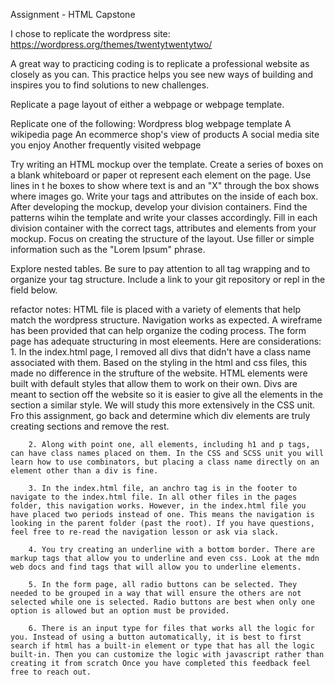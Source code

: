 Assignment - HTML Capstone

I chose to replicate the wordpress site: https://wordpress.org/themes/twentytwentytwo/

A great way to practicing coding is to replicate a professional website as closely as you can. This practice helps you see new ways of building and inspires you to find solutions to new challenges.

Replicate a page layout of either a webpage or webpage template.

Replicate one of the following:
Wordpress blog webpage template
A wikipedia page
An ecommerce shop's view of products
A social media site you enjoy
Another frequently visited webpage

Try writing an HTML mockup over the template. Create a series of boxes on a blank whiteboard or paper ot represent each element on the page. Use lines in t he boxes to show where text is and an "X" through the box shows where images go. Write your tags and attributes on the inside of each box.
After developing the mockup, develop your division containers. Find the patterns wihin the template and write your classes accordingly.
Fill in each division container with the correct tags, attributes and elements from your mockup.
Focus on creating the structure of the layout. Use filler or simple information such as the "Lorem Ipsum" phrase.

Explore nested tables. Be sure to pay attention to all tag wrapping and to organize your tag structure.
Include a link to your git repository or repl in the field below.

refactor notes:
HTML file is placed with a variety of elements that help match the wordpress structure. Navigation works as expected. A wireframe has been provided that can help organize the coding process. The form page has adequate structuring in most eleements. Here are considerations: 1. In the index.html page, I removed all divs that didn't have a class name associated with them. Based on the styling in the html and css files, this made no difference in the strufture of the website. HTML elements were built with default styles that allow them to work on their own. Divs are meant to section off the website so it is easier to give all the elements in the section a similar style. We will study this more extensively in the CSS unit. Fro this assignment, go back and determine which div elements are truly creating sections and remove the rest.

        2. Along with point one, all elements, including h1 and p tags, can have class names placed on them. In the CSS and SCSS unit you will learn how to use combinators, but placing a class name directly on an element other than a div is fine.

        3. In the index.html file, an anchro tag is in the footer to navigate to the index.html file. In all other files in the pages folder, this navigation works. However, in the index.html file you have placed two periods instead of one. This means the navigation is looking in the parent folder (past the root). If you have questions, feel free to re-read the navigation lesson or ask via slack.

        4. You try creating an underline with a bottom border. There are markup tags that allow you to underline and even css. Look at the mdn web docs and find tags that will allow you to underline elements.

        5. In the form page, all radio buttons can be selected. They needed to be grouped in a way that will ensure the others are not selected while one is selected. Radio buttons are best when only one option is allowed but an option must be provided.

        6. There is an input type for files that works all the logic for you. Instead of using a button automatically, it is best to first search if html has a built-in element or type that has all the logic built-in. Then you can customize the logic with javascript rather than creating it from scratch Once you have completed this feedback feel free to reach out.

